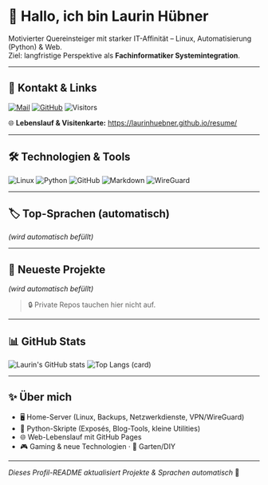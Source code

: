 # 👋 Hallo, ich bin Laurin Hübner

Motivierter Quereinsteiger mit starker IT-Affinität – Linux, Automatisierung (Python) & Web.  
Ziel: langfristige Perspektive als **Fachinformatiker Systemintegration**.

---

## 🔗 Kontakt & Links
[![Mail](https://img.shields.io/badge/Mail-bewerbung%40huebner.business-blue?logo=gmail)](mailto:bewerbung@huebner.business)
[![GitHub](https://img.shields.io/badge/GitHub-laurinhuebner-black?logo=github)](https://github.com/laurinhuebner)
![Visitors](https://komarev.com/ghpvc/?username=laurinhuebner&color=blue)

🌐 **Lebenslauf & Visitenkarte:** https://laurinhuebner.github.io/resume/

---

## 🛠 Technologien & Tools
![Linux](https://img.shields.io/badge/Linux-FCC624?logo=linux&logoColor=black)
![Python](https://img.shields.io/badge/Python-3776AB?logo=python&logoColor=white)
![GitHub](https://img.shields.io/badge/GitHub-181717?logo=github&logoColor=white)
![Markdown](https://img.shields.io/badge/Markdown-000000?logo=markdown&logoColor=white)
![WireGuard](https://img.shields.io/badge/WireGuard-88171A?logo=wireguard&logoColor=white)

---

## 🏷️ Top-Sprachen (automatisch)
<!-- TOP_LANGS_START -->
*(wird automatisch befüllt)*
<!-- TOP_LANGS_END -->

---

## 🧭 Neueste Projekte
<!-- RECENT_PROJECTS_START -->
*(wird automatisch befüllt)*
<!-- RECENT_PROJECTS_END -->

> 🔒 Private Repos tauchen hier nicht auf.

---

## 📊 GitHub Stats
![Laurin's GitHub stats](https://github-readme-stats.vercel.app/api?username=laurinhuebner&show_icons=true&theme=tokyonight)
![Top Langs (card)](https://github-readme-stats.vercel.app/api/top-langs/?username=laurinhuebner&layout=compact&theme=tokyonight)

---

## ✨ Über mich
- 🖥️ Home-Server (Linux, Backups, Netzwerkdienste, VPN/WireGuard)
- 🐍 Python-Skripte (Exposés, Blog-Tools, kleine Utilities)
- 🌐 Web-Lebenslauf mit GitHub Pages
- 🎮 Gaming & neue Technologien · 🌱 Garten/DIY

---
_Dieses Profil-README aktualisiert Projekte & Sprachen automatisch_ 🚀
